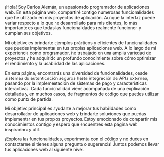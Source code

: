 ¡Hola! Soy Carlos Alemán, un apasionado programador de aplicaciones web. En esta página web, compartiré contigo numerosas funcionalidades que he utilizado en mis proyectos de aplicación. Aunque la interfaz puede variar respecto a lo que he desarrollado para mis clientes, lo más importante es que todas las funcionalidades realmente funcionen y cumplan sus objetivos.

Mi objetivo es brindarte ejemplos prácticos y eficientes de funcionalidades que puedes implementar en tus propias aplicaciones web. A lo largo de mi experiencia como programador, he trabajado en una amplia variedad de proyectos y he adquirido un profundo conocimiento sobre cómo optimizar el rendimiento y la usabilidad de las aplicaciones.

En esta página, encontrarás una diversidad de funcionalidades, desde sistemas de autenticación seguros hasta integración de APIs externas, pasando por la implementación de sistemas de pago y características interactivas. Cada funcionalidad viene acompañada de una explicación detallada y, en muchos casos, de fragmentos de código que puedes utilizar como punto de partida.

Mi objetivo principal es ayudarte a mejorar tus habilidades como desarrollador de aplicaciones web y brindarte soluciones que puedas implementar en tus propios proyectos. Estoy emocionado de compartir mis conocimientos contigo y espero que encuentres esta página web inspiradora y útil.

¡Explora las funcionalidades, experimenta con el código y no dudes en contactarme si tienes alguna pregunta o sugerencia! Juntos podemos llevar tus aplicaciones web al siguiente nivel.
